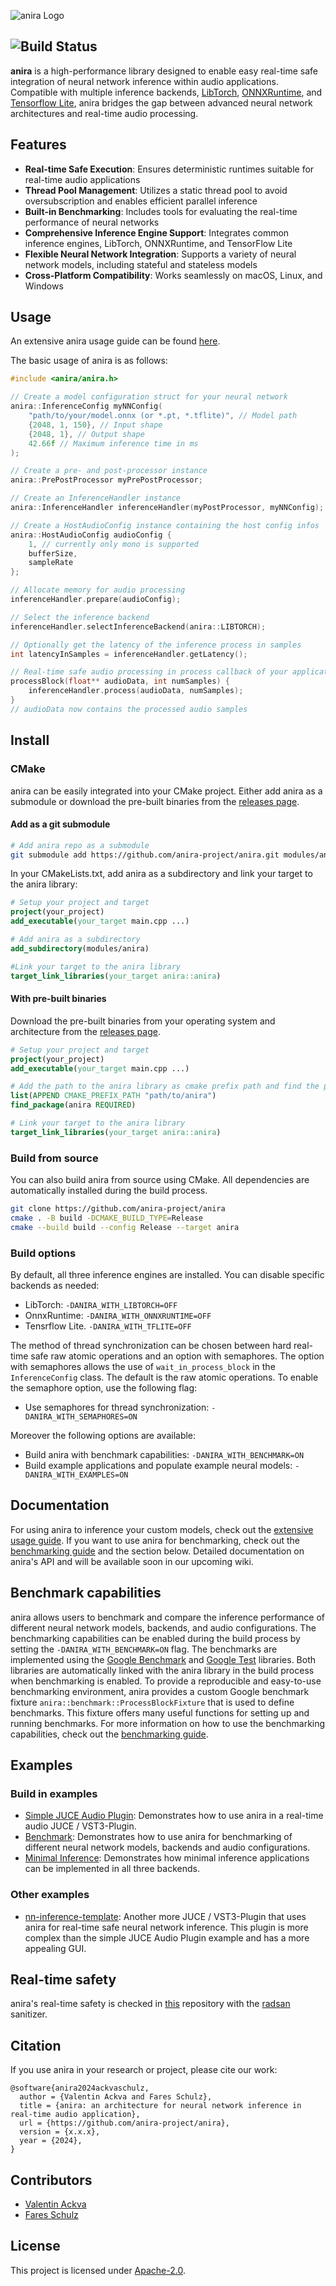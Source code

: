 ![anira Logo](/docs/img/anira-logo.png)

![Build Status](https://github.com/anira-project/anira/actions/workflows/build.yml/badge.svg)
--------------------------------------------------------------------------------

**anira** is a high-performance library designed to enable easy real-time safe integration of neural network inference within audio applications. Compatible with multiple inference backends, [LibTorch](https://github.com/pytorch/pytorch/), [ONNXRuntime](https://github.com/microsoft/onnxruntime/), and [Tensorflow Lite](https://github.com/tensorflow/tensorflow/), anira bridges the gap between advanced neural network architectures and real-time audio processing.

## Features

- **Real-time Safe Execution**: Ensures deterministic runtimes suitable for real-time audio applications
- **Thread Pool Management**: Utilizes a static thread pool to avoid oversubscription and enables efficient parallel inference
- **Built-in Benchmarking**: Includes tools for evaluating the real-time performance of neural networks
- **Comprehensive Inference Engine Support**: Integrates common inference engines, LibTorch, ONNXRuntime, and TensorFlow Lite
- **Flexible Neural Network Integration**: Supports a variety of neural network models, including stateful and stateless models
- **Cross-Platform Compatibility**: Works seamlessly on macOS, Linux, and Windows

## Usage

An extensive anira usage guide can be found [here](docs/anira-usage.md).

The basic usage of anira is as follows:

```cpp
#include <anira/anira.h>

// Create a model configuration struct for your neural network
anira::InferenceConfig myNNConfig(
    "path/to/your/model.onnx (or *.pt, *.tflite)", // Model path
    {2048, 1, 150}, // Input shape
    {2048, 1}, // Output shape
    42.66f // Maximum inference time in ms
);

// Create a pre- and post-processor instance
anira::PrePostProcessor myPrePostProcessor;

// Create an InferenceHandler instance
anira::InferenceHandler inferenceHandler(myPostProcessor, myNNConfig);

// Create a HostAudioConfig instance containing the host config infos
anira::HostAudioConfig audioConfig {
    1, // currently only mono is supported
    bufferSize,
    sampleRate
};

// Allocate memory for audio processing
inferenceHandler.prepare(audioConfig);

// Select the inference backend
inferenceHandler.selectInferenceBackend(anira::LIBTORCH);

// Optionally get the latency of the inference process in samples
int latencyInSamples = inferenceHandler.getLatency();

// Real-time safe audio processing in process callback of your application
processBlock(float** audioData, int numSamples) {
    inferenceHandler.process(audioData, numSamples);
}
// audioData now contains the processed audio samples
```

## Install

### CMake

anira can be easily integrated into your CMake project. Either add anira as a submodule or download the pre-built binaries from the [releases page](https://github.com/anira-project/anira/releases/latest).

#### Add as a git submodule

```bash
# Add anira repo as a submodule
git submodule add https://github.com/anira-project/anira.git modules/anira
```

In your CMakeLists.txt, add anira as a subdirectory and link your target to the anira library:

```cmake
# Setup your project and target
project(your_project)
add_executable(your_target main.cpp ...)

# Add anira as a subdirectory
add_subdirectory(modules/anira)

#Link your target to the anira library
target_link_libraries(your_target anira::anira)
```

#### With pre-built binaries

Download the pre-built binaries from your operating system and architecture from the [releases page](https://github.com/anira-project/anira/releases/latest).

```cmake
# Setup your project and target
project(your_project)
add_executable(your_target main.cpp ...)

# Add the path to the anira library as cmake prefix path and find the package
list(APPEND CMAKE_PREFIX_PATH "path/to/anira")
find_package(anira REQUIRED)

# Link your target to the anira library
target_link_libraries(your_target anira::anira)
```

### Build from source

You can also build anira from source using CMake. All dependencies are automatically installed during the build process.

```bash
git clone https://github.com/anira-project/anira
cmake . -B build -DCMAKE_BUILD_TYPE=Release
cmake --build build --config Release --target anira
```

### Build options

By default, all three inference engines are installed. You can disable specific backends as needed:

- LibTorch: ```-DANIRA_WITH_LIBTORCH=OFF```
- OnnxRuntime: ```-DANIRA_WITH_ONNXRUNTIME=OFF```
- Tensrflow Lite. ```-DANIRA_WITH_TFLITE=OFF```

The method of thread synchronization can be chosen between hard real-time safe raw atomic operations and an option with semaphores. The option with semaphores allows the use of `wait_in_process_block` in the `InferenceConfig` class. The default is the raw atomic operations. To enable the semaphore option, use the following flag:

- Use semaphores for thread synchronization: ```-DANIRA_WITH_SEMAPHORES=ON```

Moreover the following options are available:

- Build anira with benchmark capabilities: ```-DANIRA_WITH_BENCHMARK=ON```
- Build example applications and populate example neural models: ```-DANIRA_WITH_EXAMPLES=ON```

## Documentation

For using anira to inference your custom models, check out the [extensive usage guide](docs/anira-usage.md). If you want to use anira for benchmarking, check out the [benchmarking guide](docs/benchmark-usage.md) and the section below.
Detailed documentation on anira's API and will be available soon in our upcoming wiki.

## Benchmark capabilities

anira allows users to benchmark and compare the inference performance of different neural network models, backends, and audio configurations. The benchmarking capabilities can be enabled during the build process by setting the ```-DANIRA_WITH_BENCHMARK=ON``` flag. The benchmarks are implemented using the [Google Benchmark](https://github.com/google/benchmark) and [Google Test](https://github.com/google/googletest) libraries. Both libraries are automatically linked with the anira library in the build process when benchmarking is enabled. To provide a reproducible and easy-to-use benchmarking environment, anira provides a custom Google benchmark fixture `anira::benchmark::ProcessBlockFixture` that is used to define benchmarks. This fixture offers many useful functions for setting up and running benchmarks. For more information on how to use the benchmarking capabilities, check out the [benchmarking guide](docs/benchmark-usage.md).

## Examples

### Build in examples

- [Simple JUCE Audio Plugin](examples/desktop/juce-audio-plugin/): Demonstrates how to use anira in a real-time audio JUCE / VST3-Plugin.
- [Benchmark](examples/desktop/benchmark/): Demonstrates how to use anira for benchmarking of different neural network models, backends and audio configurations.
- [Minimal Inference](examples/desktop/minimal-inference/): Demonstrates how minimal inference applications can be implemented in all three backends.

### Other examples

- [nn-inference-template](https://github.com/Torsion-Audio/nn-inference-template): Another more JUCE / VST3-Plugin that uses anira for real-time safe neural network inference. This plugin is more complex than the simple JUCE Audio Plugin example and has a more appealing GUI.

## Real-time safety

anira's real-time safety is checked in [this](https://github.com/anira-project/anira-rt-principle-check) repository with the [radsan](https://github.com/realtime-sanitizer/radsan) sanitizer.

## Citation

If you use anira in your research or project, please cite our work:

```cite
@software{anira2024ackvaschulz,
  author = {Valentin Ackva and Fares Schulz},
  title = {anira: an architecture for neural network inference in real-time audio application},
  url = {https://github.com/anira-project/anira},
  version = {x.x.x},
  year = {2024},
}
```

## Contributors

- [Valentin Ackva](https://github.com/vackva)
- [Fares Schulz](https://github.com/faressc)

## License
This project is licensed under [Apache-2.0](LICENSE).
